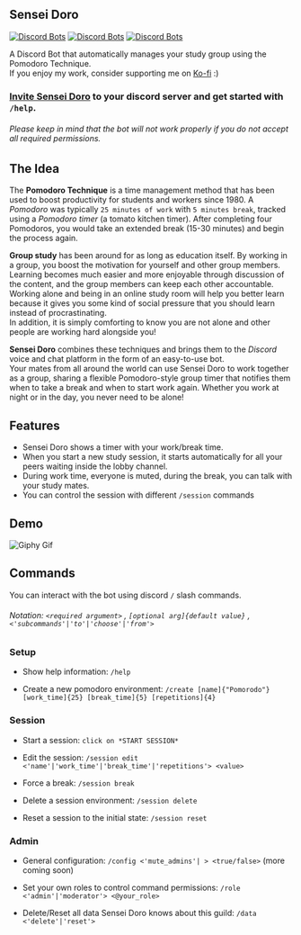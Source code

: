 Sensei Doro
-----------
[![Discord Bots](https://top.gg/api/widget/status/928304609636794388.svg)](https://top.gg/bot/928304609636794388)
[![Discord Bots](https://top.gg/api/widget/servers/928304609636794388.svg?noavatar=true)](https://top.gg/bot/928304609636794388)
[![Discord Bots](https://top.gg/api/widget/upvotes/928304609636794388.svg?noavatar=true)](https://top.gg/bot/928304609636794388)

A Discord Bot that automatically manages your study group using the Pomodoro Technique.    
If you enjoy my work, consider supporting me on [Ko-fi](https://ko-fi.com/shroominic) :)

### [**Invite Sensei Doro**](https://discord.com/api/oauth2/authorize?client_id=928304609636794388&permissions=21048400&scope=bot%20applications.commands)  to your discord server and get started with `/help`.
###### Please keep in mind that the bot will not work properly if you do not accept all required permissions.

The Idea
--------
The **Pomodoro Technique** is a time management method that has been used to boost productivity for students and workers since 1980.
A *Pomodoro* was typically `25 minutes of work` with `5 minutes break`, tracked using a *Pomodoro timer* (a tomato kitchen timer).
After completing four Pomodoros, you would take an extended break (15-30 minutes) and begin the process again.


**Group study** has been around for as long as education itself. By working in a group, you boost the motivation for yourself and other group members.   
Learning becomes much easier and more enjoyable through discussion of the content, and the group members can keep each other accountable.
Working alone and being in an online study room will help you better learn because it gives you some kind of social pressure that you should learn instead of procrastinating.  
In addition, it is simply comforting to know you are not alone and other people are working hard alongside you!


**Sensei Doro** combines these techniques and brings them to the *Discord* voice and chat platform in the form of an easy-to-use bot.  
Your mates from all around the world can use Sensei Doro to work together as a group, sharing a flexible Pomodoro-style group timer that notifies them when to take a break and when to start work again.
Whether you work at night or in the day, you never need to be alone!


Features
-----------
* Sensei Doro shows a timer with your work/break time.
* When you start a new study session, it starts automatically for all your peers waiting inside the lobby channel.
* During work time, everyone is muted, during the break, you can talk with your study mates.
* You can control the session with different `/session` commands

Demo
----
![Giphy Gif](https://media.giphy.com/media/rFieX21uO4a97o8GTB/giphy.gif)

Commands
--------
You can interact with the bot using discord `/` slash commands.  

###### Notation: `<required argument>` , `[optional arg]{default value}` , `<'subcommands'|'to'|'choose'|'from'>`   

### Setup
* Show help information: `/help`   
- Create a new pomodoro environment: `/create [name]{"Pomorodo"} [work_time]{25} [break_time]{5} [repetitions]{4}`   


### Session
* Start a session: `click on *START SESSION*`
- Edit the session: `/session edit <'name'|'work_time'|'break_time'|'repetitions'> <value>`
* Force a break: `/session break`
- Delete a session environment: `/session delete`
* Reset a session to the initial state: `/session reset`

### Admin
- General configuration: `/config <'mute_admins'| > <true/false>` (more coming soon)
* Set your own roles to control command permissions: `/role <'admin'|'moderator'> <@your_role>`
- Delete/Reset all data Sensei Doro knows about this guild: `/data <'delete'|'reset'>`
